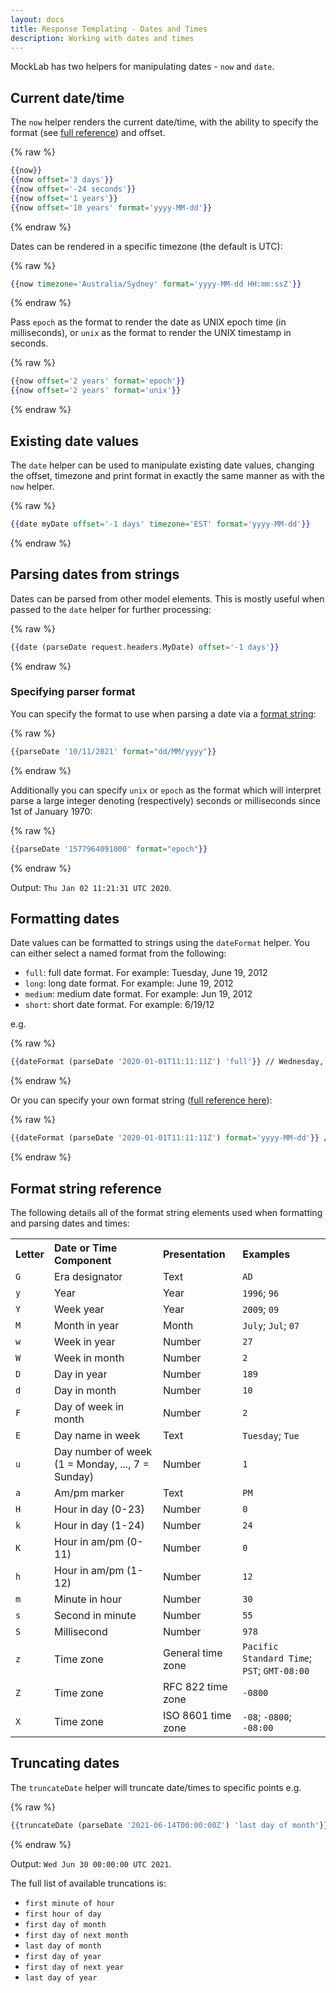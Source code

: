 ```yaml
---
layout: docs
title: Response Templating - Dates and Times
description: Working with dates and times
---
```


MockLab has two helpers for manipulating dates - `now` and `date`.

## Current date/time

The `now` helper renders the current date/time, with the ability to specify the format (see [full reference](#format-string-reference)) and offset.

{% raw %}
```handlebars
{{now}}
{{now offset='3 days'}}
{{now offset='-24 seconds'}}
{{now offset='1 years'}}
{{now offset='10 years' format='yyyy-MM-dd'}}
```
{% endraw %}

Dates can be rendered in a specific timezone (the default is UTC):

{% raw %}
```handlebars
{{now timezone='Australia/Sydney' format='yyyy-MM-dd HH:mm:ssZ'}}
```
{% endraw %}

Pass `epoch` as the format to render the date as UNIX epoch time (in milliseconds), or `unix` as the format to render
the UNIX timestamp in seconds.

{% raw %}
```handlebars
{{now offset='2 years' format='epoch'}}
{{now offset='2 years' format='unix'}}
```
{% endraw %}

## Existing date values

The `date` helper can be used to manipulate existing date values, changing the
offset, timezone and print format in exactly the same manner as with the `now` helper.

{% raw %}
```handlebars
{{date myDate offset='-1 days' timezone='EST' format='yyyy-MM-dd'}}
```
{% endraw %}

## Parsing dates from strings

Dates can be parsed from other model elements. This is mostly useful when passed to
the `date` helper for further processing:

{% raw %}
```handlebars
{{date (parseDate request.headers.MyDate) offset='-1 days'}}
```
{% endraw %}


### Specifying parser format
You can specify the format to use when parsing a date via a [format string](#format-string-reference):

{% raw %}
```handlebars
{{parseDate '10/11/2021' format="dd/MM/yyyy"}}
```
{% endraw %}

Additionally you can specify `unix` or `epoch` as the format which will interpret
parse a large integer denoting (respectively) seconds or milliseconds since 1st of January 1970:

{% raw %}
```handlebars
{{parseDate '1577964091000' format="epoch"}}
```
{% endraw %}

Output: `Thu Jan 02 11:21:31 UTC 2020`.


## Formatting dates

Date values can be formatted to strings using the `dateFormat` helper. You can
either select a named format from the following:

* `full`: full date format. For example: Tuesday, June 19, 2012
* `long`: long date format. For example: June 19, 2012
* `medium`: medium date format. For example: Jun 19, 2012
* `short`: short date format. For example: 6/19/12

e.g.

{% raw %}
```handlebars
{{dateFormat (parseDate '2020-01-01T11:11:11Z') 'full'}} // Wednesday, January 1, 2020
```
{% endraw %}

Or you can specify your own format string ([full reference here](#format-string-reference)):

{% raw %}
```handlebars
{{dateFormat (parseDate '2020-01-01T11:11:11Z') format='yyyy-MM-dd'}} // 2020-01-01
```
{% endraw %}


## Format string reference

The following details all of the format string elements used when formatting and parsing dates and times:

<table border="0" cellspacing="3" cellpadding="0" summary="Chart shows pattern letters, date/time component, presentation, and examples.">
     <tbody><tr>
         <th align="left">Letter
         </th><th align="left">Date or Time Component
         </th><th align="left">Presentation
         </th><th align="left">Examples
     </th></tr><tr>
         <td><code>G</code>
         </td><td>Era designator
         </td><td>Text
         </td><td><code>AD</code>
     </td></tr><tr>
         <td><code>y</code>
         </td><td>Year
         </td><td>Year
         </td><td><code>1996</code>; <code>96</code>
     </td></tr><tr>
         <td><code>Y</code>
         </td><td>Week year
         </td><td>Year
         </td><td><code>2009</code>; <code>09</code>
     </td></tr><tr>
         <td><code>M</code>
         </td><td>Month in year
         </td><td>Month
         </td><td><code>July</code>; <code>Jul</code>; <code>07</code>
     </td></tr><tr>
         <td><code>w</code>
         </td><td>Week in year
         </td><td>Number
         </td><td><code>27</code>
     </td></tr><tr>
         <td><code>W</code>
         </td><td>Week in month
         </td><td>Number
         </td><td><code>2</code>
     </td></tr><tr>
         <td><code>D</code>
         </td><td>Day in year
         </td><td>Number
         </td><td><code>189</code>
     </td></tr><tr>
         <td><code>d</code>
         </td><td>Day in month
         </td><td>Number
         </td><td><code>10</code>
     </td></tr><tr>
         <td><code>F</code>
         </td><td>Day of week in month
         </td><td>Number
         </td><td><code>2</code>
     </td></tr><tr>
         <td><code>E</code>
         </td><td>Day name in week
         </td><td>Text
         </td><td><code>Tuesday</code>; <code>Tue</code>
     </td></tr><tr>
         <td><code>u</code>
         </td><td>Day number of week (1 = Monday, ..., 7 = Sunday)
         </td><td>Number
         </td><td><code>1</code>
     </td></tr><tr>
         <td><code>a</code>
         </td><td>Am/pm marker
         </td><td>Text
         </td><td><code>PM</code>
     </td></tr><tr>
         <td><code>H</code>
         </td><td>Hour in day (0-23)
         </td><td>Number
         </td><td><code>0</code>
     </td></tr><tr>
         <td><code>k</code>
         </td><td>Hour in day (1-24)
         </td><td>Number
         </td><td><code>24</code>
     </td></tr><tr>
         <td><code>K</code>
         </td><td>Hour in am/pm (0-11)
         </td><td>Number
         </td><td><code>0</code>
     </td></tr><tr>
         <td><code>h</code>
         </td><td>Hour in am/pm (1-12)
         </td><td>Number
         </td><td><code>12</code>
     </td></tr><tr>
         <td><code>m</code>
         </td><td>Minute in hour
         </td><td>Number
         </td><td><code>30</code>
     </td></tr><tr>
         <td><code>s</code>
         </td><td>Second in minute
         </td><td>Number
         </td><td><code>55</code>
     </td></tr><tr>
         <td><code>S</code>
         </td><td>Millisecond
         </td><td>Number
         </td><td><code>978</code>
     </td></tr><tr>
         <td><code>z</code>
         </td><td>Time zone
         </td><td>General time zone
         </td><td><code>Pacific Standard Time</code>; <code>PST</code>; <code>GMT-08:00</code>
     </td></tr><tr>
         <td><code>Z</code>
         </td><td>Time zone
         </td><td>RFC 822 time zone
         </td><td><code>-0800</code>
     </td></tr><tr>
         <td><code>X</code>
         </td><td>Time zone
         </td><td>ISO 8601 time zone
         </td><td><code>-08</code>; <code>-0800</code>;  <code>-08:00</code>
 </td></tr></tbody></table>


## Truncating dates
The `truncateDate` helper will truncate date/times to specific points e.g.

{% raw %}
```handlebars
{{truncateDate (parseDate '2021-06-14T00:00:00Z') 'last day of month'}}
```
{% endraw %}

Output: `Wed Jun 30 00:00:00 UTC 2021`.

The full list of available truncations is:

* `first minute of hour`
* `first hour of day`
* `first day of month`
* `first day of next month`
* `last day of month`
* `first day of year`
* `first day of next year`
* `last day of year`
